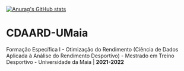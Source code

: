 [![Anurag's GitHub stats](https://github-readme-stats.vercel.app/api?username=rmarcelino4/)](https://github.com/anuraghazra/github-readme-stats)


# CDAARD-UMaia
 Formação Específica I - Otimização do Rendimento (Ciência de Dados Aplicada à Análise do Rendimento Desportivo) - Mestrado em Treino Desportivo - Universidade da Maia | **2021-2022**
